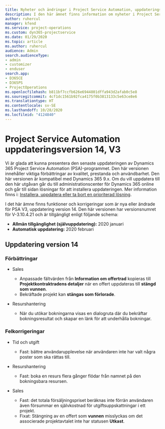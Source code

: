 ```yaml
---
title: Nyheter och ändringar i Project Service Automation, uppdateringsversion 14, version 3
description: I den här ämnet finns information om nyheter i Project Service Automation uppdatering version 14 V3.
author: ruhercul
manager: kfend
ms.service: project-operations
ms.custom: dyn365-projectservice
ms.date: 01/29/2020
ms.topic: article
ms.author: ruhercul
audience: Admin
search.audienceType:
- admin
- customizer
- enduser
search.app:
- D365CE
- D365PS
- ProjectOperations
ms.openlocfilehash: b811bf7ccfb626e6944801dffa943d2afab0c5e8
ms.sourcegitcommit: 4cf1dc1561b92fca4175f0b3813133c5e63ce8e6
ms.translationtype: HT
ms.contentlocale: sv-SE
ms.lasthandoff: 10/28/2020
ms.locfileid: "4124840"
---
```

# <a name="project-service-automation-update-release-14-v3"></a>Project Service Automation uppdateringsversion 14, V3
Vi är glada att kunna presentera den senaste uppdateringen av Dynamics 365 Project Service Automation (PSA)-programmet. Den här versionen innehåller viktiga förbättringar av kvalitet, prestanda och användbarhet. Den här versionen är kompatibel med Dynamics 365 9.x. Om du vill uppdatera till den här utgåvan går du till administrationscenter för Dynamics 365 online och går till sidan lösningar för att installera uppdateringen. Mer information finns i: [Installera, uppdatera eller ta bort en prioriterad lösning](https://docs.microsoft.com/power-platform/admin/install-remove-preferred-solution).

I det här ämne finns funktioner och korrigeringar som är nya eller ändrade för PSA V3, uppdatering version 14. Den här versionen har versionsnumret för V-3.10.4.21 och är tillgängligt enligt följande schema:

- **Allmän tillgänglighet (självuppdatering):** 2020 januari
- **Automatisk uppdatering:** 2020 februari

## <a name="update-release-14"></a>Uppdatering version 14

### <a name="enhancements"></a>Förbättringar

- Sales

     - Anpassade fältvärden från **Information om offertrad** kopieras till **Projektkontraktradens detaljer** när en offert uppdateras till **stängd som vunnen**.
     - Bekräftade projekt kan **stängas som förlorade**.

- Resurshantering

     - När du utökar bokningarna visas en dialogruta där du bekräftar bokningsresultat och skapar en länk för att underhålla bokningar.


### <a name="bug-fixes"></a>Felkorrigeringar

- Tid och utgift

     - Fast: bättre användarupplevelse när användaren inte har valt några poster som ska rättas till.

- Resurshantering

     - Fast: boka en resurs flera gånger flödar från namnet på den bokningsbara resursen.

- Sales

     - Fast: det totala försäljningspriset beräknas inte förrän användaren även försummar en självkostnad för utgiftsuppskattningar i ett projekt.
     - Fixat: Stängning av en offert som **vunnen** misslyckas om det associerade projektavtalet inte har statusen **Utkast**.

